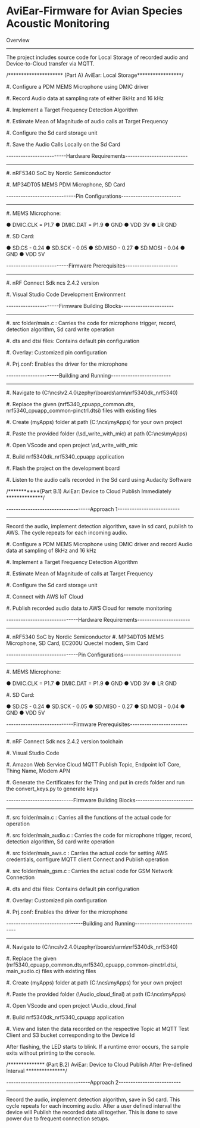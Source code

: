 # AviEar-Firmware for Avian Species Acoustic Monitoring

Overview
********
The project includes source code for Local Storage of recorded audio and Device-to-Cloud transfer via MQTT.

/********************* (Part A) AviEar: Local Storage*****************/

#. Configure a PDM MEMS Microphone using DMIC driver 

#. Record Audio data at sampling rate of either 8kHz and 16 kHz

#. Implement a Target Frequency Detection Algorithm

#. Estimate Mean of Magnitude of audio calls at Target Frequency

#. Configure the Sd card storage unit

#. Save the Audio Calls Locally on the Sd Card

-------------------------Hardware Requirements--------------------------
************************************************************************
#. nRF5340 SoC by Nordic Semiconductor

#. MP34DT05 MEMS PDM Microphone, SD Card

-----------------------------Pin Configurations-------------------------
************************************************************************
#. MEMS Microphone:

● DMIC.CLK = P1.7
● DMIC.DAT = P1.9
● GND
● VDD 3V
● LR GND

#. SD Card:

● SD.CS - 0.24
● SD.SCK - 0.05
● SD.MISO - 0.27
● SD.MOSI - 0.04
● GND
● VDD 5V

--------------------------Firmware Prerequisites----------------------
**********************************************************************
#. nRF Connect Sdk ncs 2.4.2 version 

#. Visual Studio Code Development Environment

----------------------Firmware Building Blocks----------------------
********************************************************************
#. src folder/main.c : Carries the code for microphone trigger, record, detection algorithm, Sd card write operation

#. dts and dtsi files: Contains default pin configuration

#. Overlay: Customized pin configuration

#. Prj.conf: Enables the driver for the microphone

----------------------Building and Running-------------------------
*******************************************************************
#. Navigate to (C:\ncs\v2.4.0\zephyr\boards\arm\nrf5340dk_nrf5340)

#. Replace the given (nrf5340_cpuapp_common.dts, nrf5340_cpuapp_common-pinctrl.dtsi) files with existing files

#. Create (myApps) folder at path (C:\ncs\myApps) for your own project

#. Paste the provided folder (\sd_write_with_mic) at path (C:\ncs\myApps)

#. Open VScode and open project \sd_write_with_mic

#. Build nrf5340dk_nrf5340_cpuapp application

#. Flash the project on the development board

#. Listen to the audio calls recorded in the Sd card using Audacity Software

/***********(Part B.1) AviEar: Device to Cloud Publish Immediately **************/

-----------------------------------Approach 1--------------------------
***********************************************************************
Record the audio, implement detection algorithm, save in sd card, publish to AWS. The cycle repeats for each incoming audio.

#. Configure a PDM MEMS Microphone using DMIC driver and record Audio data at sampling of 8kHz and 16 kHz

#. Implement a Target Frequency Detection Algorithm

#. Estimate Mean of Magnitude of calls at Target Frequency

#. Configure the Sd card storage unit

#. Connect with AWS IoT Cloud

#. Publish recorded audio data to AWS Cloud for remote monitoring

------------------------------Hardware Requirements----------------------
*************************************************************************
#. nRF5340 SoC by Nordic Semiconductor
#. MP34DT05 MEMS Microphone, SD Card, EC200U Quectel modem, Sim Card

------------------------------Pin Configurations------------------------ 
************************************************************************
#. MEMS Microphone:

● DMIC.CLK = P1.7
● DMIC.DAT = P1.9
● GND
● VDD 3V
● LR GND

#. SD Card:

● SD.CS - 0.24
● SD.SCK - 0.05
● SD.MISO - 0.27
● SD.MOSI - 0.04
● GND
● VDD 5V

----------------------------Firmware Prerequisites------------------------
**************************************************************************
#. nRF Connect Sdk ncs 2.4.2 version toolchain

#. Visual Studio Code

#. Amazon Web Service Cloud MQTT Publish Topic, Endpoint IoT Core, Thing Name, Modem APN

#. Generate the Certificates for the Thing and put in creds folder and run the convert_keys.py to generate keys


----------------------------Firmware Building Blocks------------------------
****************************************************************************
#. src folder/main.c : Carries all the functions of the actual code for operation

#. src folder/main_audio.c : Carries the code for microphone trigger, record, detection algorithm, Sd card write operation

#. src folder/main_aws.c : Carries the actual code for setting AWS credentials, configure MQTT client Connect and Publish operation

#. src folder/main_gsm.c : Carries the actual code for GSM Network Connection 

#. dts and dtsi files: Contains default pin configuration

#. Overlay: Customized pin configuration

#. Prj.conf: Enables the driver for the microphone

--------------------------------Building and Running----------------------------
********************************************************************************

#. Navigate to (C:\ncs\v2.4.0\zephyr\boards\arm\nrf5340dk_nrf5340)

#. Replace the given (nrf5340_cpuapp_common.dts,nrf5340_cpuapp_common-pinctrl.dtsi, main_audio.c) files with existing files

#. Create (myApps) folder at path (C:\ncs\myApps) for your own project

#. Paste the provided folder (\Audio_cloud_final) at path (C:\ncs\myApps)

#. Open VScode and open project \Audio_cloud_final

#. Build nrf5340dk_nrf5340_cpuapp application 

#. View and listen the data recorded on the respective Topic at MQTT Test Client and S3 bucket corresponding to the Device Id

After flashing, the LED starts to blink. If a runtime error occurs, the sample
exits without printing to the console.

/************** (Part B.2) AviEar: Device to Cloud Publish After Pre-defined Interval ***************/
 
-----------------------------------Approach 2--------------------------
***********************************************************************
Record the audio, implement detection algorithm, save in Sd card. This cycle repeats for each incoming audio.
After a user defined interval the device will Publish the recorded data all together. This is done to save power
due to frequent connection setups.
